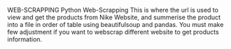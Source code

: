 WEB-SCRAPPING
Python Web-Scrapping
This is where the url is used to view and get the products from Nike Website, and summerise the product into a file in order of table using beautifulsoup and pandas.
You must make few adjustment if you want to webscrap different website to get products information.
